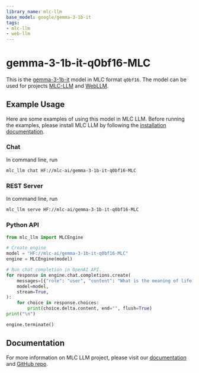 ```yaml
---
library_name: mlc-llm
base_model: google/gemma-3-1b-it
tags:
- mlc-llm
- web-llm
---
```


# gemma-3-1b-it-q0bf16-MLC

This is the [gemma-3-1b-it](https://huggingface.co/google/gemma-3-1b-it) model in MLC format `q0bf16`.
The model can be used for projects [MLC-LLM](https://github.com/mlc-ai/mlc-llm) and [WebLLM](https://github.com/mlc-ai/web-llm).

## Example Usage

Here are some examples of using this model in MLC LLM.
Before running the examples, please install MLC LLM by following the [installation documentation](https://llm.mlc.ai/docs/install/mlc_llm.html#install-mlc-packages).

### Chat

In command line, run
```bash
mlc_llm chat HF://mlc-ai/gemma-3-1b-it-q0bf16-MLC
```

### REST Server

In command line, run
```bash
mlc_llm serve HF://mlc-ai/gemma-3-1b-it-q0bf16-MLC
```

### Python API

```python
from mlc_llm import MLCEngine

# Create engine
model = "HF://mlc-ai/gemma-3-1b-it-q0bf16-MLC"
engine = MLCEngine(model)

# Run chat completion in OpenAI API.
for response in engine.chat.completions.create(
    messages=[{"role": "user", "content": "What is the meaning of life?"}],
    model=model,
    stream=True,
):
    for choice in response.choices:
        print(choice.delta.content, end="", flush=True)
print("\n")

engine.terminate()
```

## Documentation

For more information on MLC LLM project, please visit our [documentation](https://llm.mlc.ai/docs/) and [GitHub repo](http://github.com/mlc-ai/mlc-llm).
